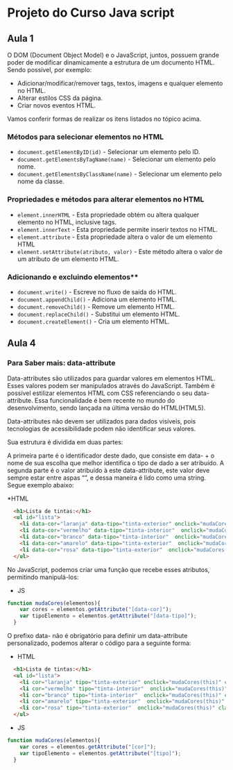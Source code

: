 # Projeto do Curso Java script

## Aula 1

O DOM (Document Object Model) e o JavaScript, juntos, possuem grande poder de modificar dinamicamente a estrutura de um documento HTML. Sendo possível, por exemplo:

- Adicionar/modificar/remover tags, textos, imagens e qualquer elemento no HTML.
- Alterar estilos CSS da página.
- Criar novos eventos HTML.

Vamos conferir formas de realizar os itens listados no tópico acima.

### Métodos para selecionar elementos no HTML

- `document.getElementByID(id)`  - Selecionar um elemento pelo ID.
- `document.getElementsByTagName(name)`  - Selecionar um elemento pelo nome.
- `document.getElementsByClassName(name)`  - Selecionar um elemento pelo nome da classe.

### Propriedades e métodos para alterar elementos no HTML

- `element.innerHTML`  - Esta propriedade obtém ou altera qualquer elemento no HTML, inclusive tags.
- `element.innerText`  - Esta propriedade permite inserir textos no HTML.
- `element.attribute`  - Esta propriedade altera o valor de um elemento HTML
- `element.setAttribute(atributo, valor)`  - Este método altera o valor de um atributo de um elemento HTML.

### Adicionando e excluindo elementos**

- `document.write()`  - Escreve no fluxo de saída do HTML.
- `document.appendChild()`  - Adiciona um elemento HTML.
- `document.removeChild()`  - Remove um elemento HTML.
- `document.replaceChild()`  - Substitui um elemento HTML.
- `document.createElement()`  - Cria um elemento HTML.

## Aula 4

### Para Saber mais: data-attribute

Data-attributes são utilizados para guardar valores em elementos HTML. Esses valores podem ser manipulados através do JavaScript. Também é possível estilizar elementos HTML com CSS referenciando o seu data-attribute. Essa funcionalidade é bem recente no mundo do desenvolvimento, sendo lançada na última versão do HTML(HTML5).

Data-attributes não devem ser utilizados para dados visíveis, pois tecnologias de acessibilidade podem não identificar seus valores.

Sua estrutura é dividida em duas partes:

A primeira parte é o identificador deste dado, que consiste em data- + o nome de sua escolha que melhor identifica o tipo de dado a ser atribuído.
A segunda parte é o valor atribuído à este data-attribute, este valor deve sempre estar entre aspas “”, e dessa maneira é lido como uma string.
Segue exemplo abaixo:

*HTML

```html
  <h1>Lista de tintas:</h1>
  <ul id="lista">
    <li data-cor="laranja" data-tipo="tinta-exterior" onclick="mudaCores(this)" class="item">Tinta laranja</li>
    <li data-cor="vermelho" data-tipo="tinta-interior"  onclick="mudaCores(this)" class="item">Tinta vermelha</li>
    <li data-cor="branco" data-tipo="tinta-interior"  onclick="mudaCores(this)" class="item">Tinta branca</li>
    <li data-cor="amarelo" data-tipo="tinta-exterior"  onclick="mudaCores(this)" class="item">Tinta amarelo</li>
    <li data-cor="rosa" data-tipo="tinta-exterior"  onclick="mudaCores(this)" class="item">Tinta rosa</li>
  </ul>
 ```

No JavaScript, podemos criar uma função que recebe esses atributos, permitindo manipulá-los:

- JS

```javascript
function mudaCores(elementos){
    var cores = elementos.getAttribute("[data-cor]");
    var tipoElemento = elementos.getAttribute("[data-tipo]");
  }
 ```

O prefixo data- não é obrigatório para definir um data-attribute personalizado, podemos alterar o código para a seguinte forma:

- HTML

```html
  <h1>Lista de tintas:</h1>
  <ul id="lista">
    <li cor="laranja" tipo="tinta-exterior" onclick="mudaCores(this)" class="item">Tinta laranja</li>
    <li cor="vermelho" tipo="tinta-interior"  onclick="mudaCores(this)" class="item">Tinta vermelha</li>
    <li cor="branco" tipo="tinta-interior"  onclick="mudaCores(this)" class="item">Tinta branca</li>
    <li cor="amarelo" tipo="tinta-exterior"  onclick="mudaCores(this)" class="item">Tinta amarelo</li>
    <li cor="rosa" tipo="tinta-exterior"  onclick="mudaCores(this)" class="item">Tinta rosa</li>
  </ul>
```

- JS

```javascript
function mudaCores(elementos){
    var cores = elementos.getAttribute("[cor]");
    var tipoElemento = elementos.getAttribute("[tipo]");
  }
```
